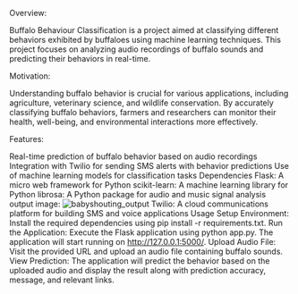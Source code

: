 Overview:

Buffalo Behaviour Classification is a project aimed at classifying different behaviors exhibited by buffaloes using machine learning techniques. This project focuses on analyzing audio recordings of buffalo sounds and predicting their behaviors in real-time.

Motivation:

Understanding buffalo behavior is crucial for various applications, including agriculture, veterinary science, and wildlife conservation. By accurately classifying buffalo behaviors, farmers and researchers can monitor their health, well-being, and environmental interactions more effectively.

Features:

Real-time prediction of buffalo behavior based on audio recordings
Integration with Twilio for sending SMS alerts with behavior predictions
Use of machine learning models for classification tasks
Dependencies
Flask: A micro web framework for Python
scikit-learn: A machine learning library for Python
librosa: A Python package for audio and music signal analysis      
output image:                           ![babyshouting_output](https://github.com/Bhargavsai01/Buffaloes-behaviour-Classification/assets/139145511/585484cd-9177-49ab-afd6-3d648198d138)
Twilio: A cloud communications platform for building SMS and voice applications
Usage
Setup Environment: Install the required dependencies using pip install -r requirements.txt.
Run the Application: Execute the Flask application using python app.py. The application will start running on http://127.0.0.1:5000/.
Upload Audio File: Visit the provided URL and upload an audio file containing buffalo sounds.
View Prediction: The application will predict the behavior based on the uploaded audio and display the result along with prediction accuracy, message, and relevant links.
